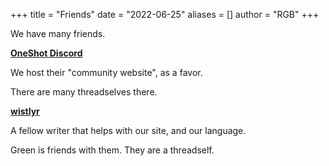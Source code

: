+++
title = "Friends"
date = "2022-06-25"
aliases = []
author = "RGB"
+++

We have many friends.

**[OneShot Discord](https://oneshot.netescape.org)**

We host their "community website", as a favor.

There are many threadselves there.

**[wistlyr](https://whistler.page)**

A fellow writer that helps with our site, and our language.

Green is friends with them. They are a threadself.